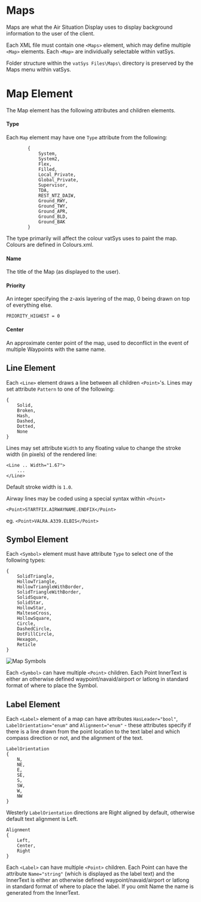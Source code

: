 # Maps
Maps are what the Air Situation Display uses to display background information to the user of the client.

Each XML file must contain one `<Maps>` element, which may define multiple `<Map>` elements. Each `<Map>` are individually selectable within vatSys.

Folder structure within the ` vatSys Files\Maps\ ` directory is preserved by the Maps menu within vatSys.

# Map Element

The Map element has the following attributes and children elements.

#### Type
Each `Map` element may have one `Type` attribute from the following:

```
        {
            System,
            System2,
            Flex,
            Filled, 
            Local_Private,
            Global_Private,
            Supervisor,
            TDA,
            REST_NTZ_DAIW,
            Ground_RWY,
            Ground_TWY,
            Ground_APR,
            Ground_BLD,
            Ground_BAK
        }
```

The type primarily will affect the colour vatSys uses to paint the map. Colours are defined in Colours.xml.

#### Name
The title of the Map (as displayed to the user).

#### Priority
An integer specifying the z-axis layering of the map, 0 being drawn on top of everything else.

`PRIORITY_HIGHEST = 0`

#### Center
An approximate center point of the map, used to deconflict in the event of multiple Waypoints with the same name.

## Line Element
Each `<Line>` element draws a line between all children `<Point>`'s. Lines may set attribute `Pattern` to one of the following:

```			
{
    Solid,
    Broken,
    Hash,
    Dashed,
    Dotted,
    None
}
```

Lines may set attribute `Width` to any floating value to change the stroke width (in pixels) of the rendered line:
```
<Line .. Width="1.67">
	...
</Line>
```
Default stroke width is `1.0`.
			
Airway lines may be coded using a special syntax within `<Point>`

`<Point>STARTFIX.AIRWAYNAME.ENDFIX</Point>`

eg. `<Point>VALRA.A339.ELBIS</Point>`

## Symbol Element
Each `<Symbol>` element must have attribute `Type` to select one of the following types:

```                
{
	SolidTriangle,
	HollowTriangle,
	HollowTriangleWithBorder,
	SolidTriangleWithBorder,                    
	SolidSquare,
	SolidStar,
	HollowStar,
	MalteseCross,
	HollowSquare,
	Circle,
	DashedCircle,
	DotFillCircle,
	Hexagon,
	Reticle
}
```
![Map Symbols](https://vatsys.sawbe.com/Symbols.png)				

Each `<Symbol>` can have multiple `<Point>` children. Each Point InnerText is either an otherwise defined waypoint/navaid/airport or latlong in standard format of where to place the Symbol.

## Label Element
Each `<Label>` element of a map can have attributes `HasLeader="bool"`, `LabelOrientation="enum"` and `Alignment="enum"` - these attributes specify if there is a line drawn from the point location to the text label and which compass direction or not, and the alignment of the text.

```
LabelOrientation
{
	N,
	NE,
	E,
	SE,
	S,
	SW,
	W,
	NW
}
```
Westerly `LabelOrientation` directions are Right aligned by default, otherwise default text alignment is Left.
```
Alignment
{
	Left,
	Center,
	Right
}
```

Each `<Label>` can have multiple `<Point>` children. Each Point can have the attribute `Name="string"` (which is displayed as the label text) and the InnerText is either an otherwise defined waypoint/navaid/airport or latlong in standard format of where to place the label. If you omit Name the name is generated from the InnerText. 